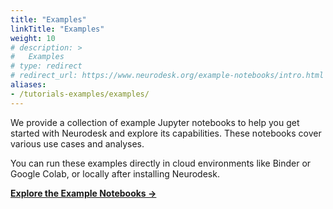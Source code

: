 ```yaml
---
title: "Examples"
linkTitle: "Examples"
weight: 10
# description: >
#   Examples
# type: redirect
# redirect_url: https://www.neurodesk.org/example-notebooks/intro.html
aliases:
- /tutorials-examples/examples/
---
```


<!-- [Install Neurodesk](https://www.neurodesk.org/docs/getting-started) and load these example notebooks

OR 

[Each Jupyter notebook](https://github.com/NeuroDesk/example-notebooks) in the repository is equipped with two buttons at the top: a Binder button and a Google Colab button. These buttons will allow you to interact with the notebooks in a cloud-based environment. The environment is pre-configured to support Neurodesk, so you can start experimenting with the notebooks right away without having to install any additional software or packages.

![button](/static/tutorials-examples/examples/launch_notebook.png) -->

We provide a collection of example Jupyter notebooks to help you get started with Neurodesk and explore its capabilities. These notebooks cover various use cases and analyses.

You can run these examples directly in cloud environments like Binder or Google Colab, or locally after installing Neurodesk.

**<a href="https://www.neurodesk.org/example-notebooks/intro.html" target="_blank" rel="noopener noreferrer">Explore the Example Notebooks &rarr;</a>**